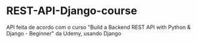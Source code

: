 # REST-API-Django-course
API feita de acordo com o curso "Build a Backend REST API with Python &amp; Django - Beginner" da Udemy, usando Django
